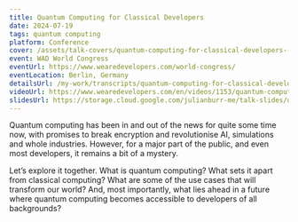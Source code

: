 ```yaml
---
title: Quantum Computing for Classical Developers
date: 2024-07-19
tags: quantum computing
platform: Conference
cover: /assets/talk-covers/quantum-computing-for-classical-developers--world-congress-2024.png
event: WAD World Congress
eventUrl: https://www.wearedevelopers.com/world-congress/
eventLocation: Berlin, Germany
detailsUrl: /my-work/transcripts/quantum-computing-for-classical-developers
videoUrl: https://www.wearedevelopers.com/en/videos/1153/quantum-computing-for-classical-developers
slidesUrl: https://storage.cloud.google.com/julianburr-me/talk-slides/quantum-computing-for-classical-developers--world-congress-2024.pdf
---
```


Quantum computing has been in and out of the news for quite some time now, with promises to break encryption and revolutionise AI, simulations and whole industries. However, for a major part of the public, and even most developers, it remains a bit of a mystery.

Let’s explore it together. What is quantum computing? What sets it apart from classical computing? What are some of the use cases that will transform our world? And, most importantly, what lies ahead in a future where quantum computing becomes accessible to developers of all backgrounds?
